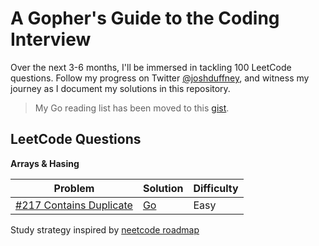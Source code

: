 # A Gopher's Guide to the Coding Interview 

Over the next 3-6 months, I'll be immersed in tackling 100 LeetCode questions. Follow my progress on Twitter [@joshduffney](https://twitter.com/joshduffney), and witness my journey as I document my solutions in this repository.

> My Go reading list has been moved to this [gist](https://gist.github.com/duffney/4d20c10740545808da51707628e1b383#the-go-programming-language).

## LeetCode Questions

**Arrays & Hasing**

| Problem | Solution | Difficulty |
|---| -------- | ---------- |
|[#217 Contains Duplicate](https://leetcode.com/problems/contains-duplicate/)| [Go]()|Easy|


Study strategy inspired by [neetcode roadmap](https://neetcode.io/roadmap)
